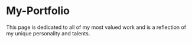 # My-Portfolio
This page is dedicated to all of my most valued work and is a reflection of my unique personality and talents.
